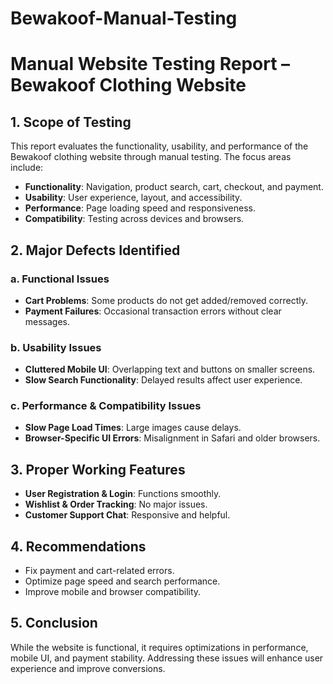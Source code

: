# Bewakoof-Manual-Testing
# **Manual Website Testing Report – Bewakoof Clothing Website**  

## **1. Scope of Testing**  
This report evaluates the functionality, usability, and performance of the Bewakoof clothing website through manual testing. The focus areas include:  
- **Functionality**: Navigation, product search, cart, checkout, and payment.  
- **Usability**: User experience, layout, and accessibility.  
- **Performance**: Page loading speed and responsiveness.  
- **Compatibility**: Testing across devices and browsers.  

## **2. Major Defects Identified**  
### **a. Functional Issues**  
- **Cart Problems**: Some products do not get added/removed correctly.  
- **Payment Failures**: Occasional transaction errors without clear messages.  

### **b. Usability Issues**  
- **Cluttered Mobile UI**: Overlapping text and buttons on smaller screens.  
- **Slow Search Functionality**: Delayed results affect user experience.  

### **c. Performance & Compatibility Issues**  
- **Slow Page Load Times**: Large images cause delays.  
- **Browser-Specific UI Errors**: Misalignment in Safari and older browsers.  

## **3. Proper Working Features**  
- **User Registration & Login**: Functions smoothly.  
- **Wishlist & Order Tracking**: No major issues.  
- **Customer Support Chat**: Responsive and helpful.  

## **4. Recommendations**  
- Fix payment and cart-related errors.  
- Optimize page speed and search performance.  
- Improve mobile and browser compatibility.  

## **5. Conclusion**  
While the website is functional, it requires optimizations in performance, mobile UI, and payment stability. Addressing these issues will enhance user experience and improve conversions.
